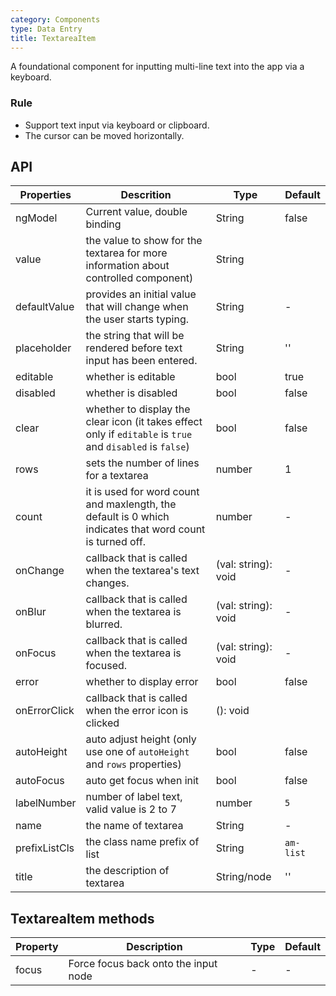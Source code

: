 ```yaml
---
category: Components
type: Data Entry
title: TextareaItem
---
```



A foundational component for inputting multi-line text into the app via a keyboard.

### Rule
- Support text input via keyboard or clipboard.
- The cursor can be moved horizontally.


## API

Properties | Descrition | Type | Default
-----------|------------|------|--------
| ngModel | 	Current value, double binding| String | false |
| value | the value to show for the textarea for more information about controlled component)  | String | <span> </span> |
| defaultValue | provides an initial value that will change when the user starts typing.  | String |  -  |
| placeholder      | the string that will be rendered before text input has been entered. | String | ''  |
| editable    | whether is editable         | bool |  true  |
| disabled    | whether is disabled         | bool |  false  |
| clear       | whether to display the clear icon (it takes effect only if `editable` is `true` and `disabled` is `false`) | bool | false  |
| rows        | sets the number of lines for a textarea     | number |   1 |
| count |  it is used for word count and maxlength, the default is 0 which indicates that word count is turned off. | number | -  |
| onChange    | callback that is called when the textarea's text changes. | (val: string): void |  -  |
| onBlur     | callback that is called when the textarea is blurred. | (val: string): void |   -  |
| onFocus    | callback that is called when the textarea is focused. | (val: string): void |  -  |
| error       | whether to display error         | bool |  false  |
| onErrorClick   | callback that is called when the error icon is clicked   | (): void | <span> </span> |
| autoHeight | auto adjust height (only use one of `autoHeight` and `rows` properties) | bool  | false  |
| autoFocus | auto get focus when init | bool  | false  |
| labelNumber  | number of label text, valid value is 2 to 7 | number | `5` |
| name   | the name of textarea      | String |   -  |
| prefixListCls   |   the class name prefix of list      | String |  `am-list`  |
| title    | the description of textarea        | String/node |  '' |

## TextareaItem methods

Property | Description | Type | Default
----|-----|------|------
| focus    | Force focus back onto the input node  | - |  -  |
